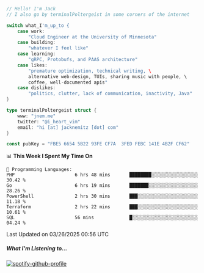 ```go
// Hello! I'm Jack
// I also go by terminalPoltergeist in some corners of the internet

switch what_I'm_up_to {
    case work:
        "Cloud Engineer at the University of Minnesota"
    case building:
        "whatever I feel like"
    case learning:
        "gRPC, Protobufs, and PAAS architecture"
    case likes:
        "premature optimization, technical writing, \
        alternative web-design, TUIs, sharing music with people, \
        coffee, well-documented apis"
    case dislikes:
        "politics, clutter, lack of communication, inactivity, Java"
}

type terminalPoltergeist struct {
    www: "jnem.me"
    twitter: "@i_heart_vim"
    email: "hi [at] jacknemitz [dot] com"
}

const pubKey = "FBE5 6654 5B22 93FE CF7A  3FED FEBC 141E 4B2F CF62"
```

<!--START_SECTION:waka-->
📊 **This Week I Spent My Time On** 

```text
💬 Programming Languages: 
PHP                      6 hrs 48 mins       ████████░░░░░░░░░░░░░░░░░   30.42 % 
Go                       6 hrs 19 mins       ███████░░░░░░░░░░░░░░░░░░   28.26 % 
PowerShell               2 hrs 30 mins       ███░░░░░░░░░░░░░░░░░░░░░░   11.18 % 
Terraform                2 hrs 22 mins       ███░░░░░░░░░░░░░░░░░░░░░░   10.61 % 
SQL                      56 mins             █░░░░░░░░░░░░░░░░░░░░░░░░   04.24 % 
```


 Last Updated on 03/26/2025 00:56 UTC
<!--END_SECTION:waka-->

##### What I'm Listening to...

[![spotify-github-profile](https://jnem.me/listening-item?maxAge=2592000)](https://jnem.me/listening)
